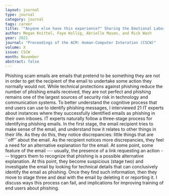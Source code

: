 ```yaml
---
layout: journal
type: journal
category: journal
tags: career
title: '"Anyone else have this experience?" Sharing the Emotional Labor of Tracking Data About Me'
author: Megan Knittel, Faye Kollig, Abrielle Mason, and Rick Wash 
year: 2021
journal: "Proceedings of the ACM: Human-Computer Interation (CSCW)"
volume: X
issue: CSCW
month: November
abstract: false
---
```


<!-- 
file: ""
acmdl: 
doi: 
osf: 
file:
link:
 -->

Phishing scam emails are emails that pretend to be something they are not in order to get the recipient of the email to
undertake some action they normally would not.  While technical protections against phishing reduce the number of
phishing emails received, they are not perfect and phishing remains one of the largest sources of security risk in
technology and communication systems.  To better understand the cognitive process that end users can use to identify
phishing messages, I interviewed 21 IT experts about instances where they successfully identified emails as phishing in
their own inboxes.  IT experts naturally follow a three-stage process for identifying phishing emails. In the first
stage, the email recipient tries to make sense of the email, and understand how it relates to other things in their
life.  As they do this, they notice discrepancies: little things that are ``off'' about the email. As the recipient
notices more discrepancies, they feel a need for an alternative explanation for the email.  At some point, some feature
of the email --- usually, the presence of a link requesting an action --- triggers them to recognize that phishing is a
possible alternative explanation. At this point, they become suspicious (stage two) and investigate the email by looking
for technical details that can conclusively identify the email as phishing.  Once they find such information, then they
move to stage three and deal with the email by deleting it or reporting it.  I discuss ways this process can fail, and
implications for improving training of end users about phishing.

